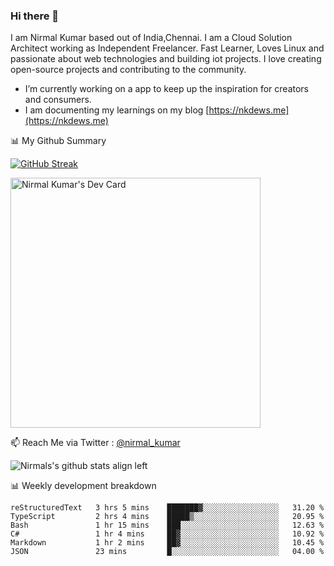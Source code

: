 ### Hi there 👋

 I am Nirmal Kumar based out of India,Chennai. I am a Cloud Solution Architect working as Independent Freelancer. Fast Learner, Loves Linux and passionate about web technologies and building iot projects. I love creating open-source projects and contributing to the community.

- I’m currently working on a app to keep up the inspiration for creators and consumers.
- I am documenting my learnings on my blog [https://nkdews.me](https://nkdews.me)


📊 My Github Summary

[![GitHub Streak](https://github-readme-streak-stats.herokuapp.com?user=nk-gears&theme=dark&hide_border=true&date_format=M%20j%5B%2C%20Y%5D)](https://git.io/streak-stats)

<a href="https://app.daily.dev/nirmal_kumar"><img src="https://api.daily.dev/devcards/a16cfcf02d384b16b41de71ce4d1d811.png?r=8ve" width="400" alt="Nirmal Kumar's Dev Card"/></a>

📫 Reach Me via  Twitter : [@nirmal_kumar](https://twitter.com/nirmal_kumar)

![Nirmals's github stats align left](https://github-readme-stats.vercel.app/api?username=nk-gears&show_icons=true)


📊 Weekly development breakdown

<!--START_SECTION:waka-->

```text
reStructuredText   3 hrs 5 mins    ███████▓░░░░░░░░░░░░░░░░░   31.20 %
TypeScript         2 hrs 4 mins    █████▒░░░░░░░░░░░░░░░░░░░   20.95 %
Bash               1 hr 15 mins    ███░░░░░░░░░░░░░░░░░░░░░░   12.63 %
C#                 1 hr 4 mins     ██▓░░░░░░░░░░░░░░░░░░░░░░   10.92 %
Markdown           1 hr 2 mins     ██▓░░░░░░░░░░░░░░░░░░░░░░   10.45 %
JSON               23 mins         █░░░░░░░░░░░░░░░░░░░░░░░░   04.00 %
```

<!--END_SECTION:waka-->


